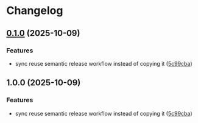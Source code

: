 # Changelog

## [0.1.0](https://github.com/xebis-test/.github/compare/v0.0.0...v0.1.0) (2025-10-09)

### Features

* sync reuse semantic release workflow instead of copying it ([5c99cba](https://github.com/xebis-test/.github/commit/5c99cba660d8ad9f6b223f89937548864215176e))

## 1.0.0 (2025-10-09)

### Features

* sync reuse semantic release workflow instead of copying it ([5c99cba](https://github.com/xebis-test/.github/commit/5c99cba660d8ad9f6b223f89937548864215176e))
